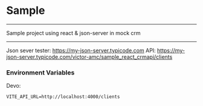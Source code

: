 # Sample

---

Sample project using react & json-server in mock crm

---

Json sever tester: https://my-json-server.typicode.com
API: https://my-json-server.typicode.com/victor-amc/sample_react_crmapi/clients

### Environment Variables

Devo:

```
VITE_API_URL=http://localhost:4000/clients
```
